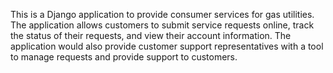 This is a Django application to provide consumer services for gas utilities. The application allows customers to submit service requests online, track the status of their requests, and view their account information. The application would also provide customer support representatives with a tool to manage requests and provide support to customers.
